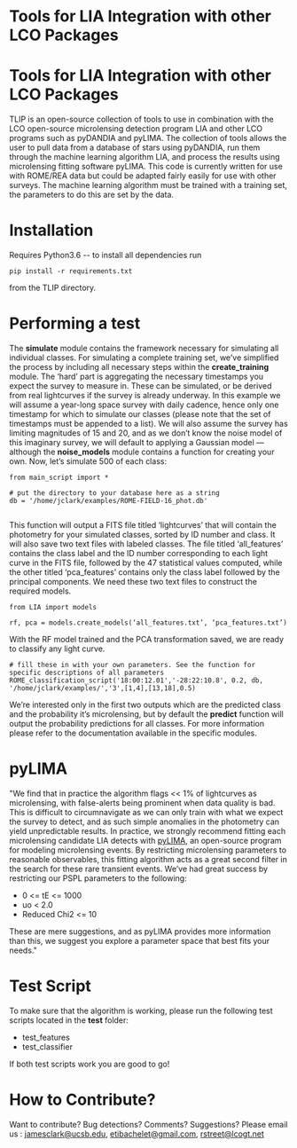 # Tools for LIA Integration with other LCO Packages


# Tools for LIA Integration with other LCO Packages

TLIP is an open-source collection of tools to use in combination with the LCO open-source microlensing detection program LIA and other LCO programs such as pyDANDIA and pyLIMA. The collection of tools allows the user to pull data from a database of stars using pyDANDIA, run them through the machine learning algorithm LIA, and process the results using microlensing fitting software pyLIMA. This code is currently written for use with ROME/REA data but could be adapted fairly easily for use with other surveys. The machine learning algorithm must be trained with a training set, the parameters to do this are set by the data.

# Installation

Requires Python3.6 -- to install all dependencies run

```
pip install -r requirements.txt
```

from the TLIP directory.

# Performing a test


The **simulate** module contains the framework necessary for simulating all individual classes. For simulating a complete training set, we’ve simplified the process by including all necessary steps within the **create_training** module. The ‘hard’ part is aggregating the necessary timestamps you expect the survey to measure in. These can be simulated, or be derived from real lightcurves if the survey is already underway. In this example we will assume a year-long space survey with daily cadence, hence only one timestamp for which to simulate our classes (please note that the set of timestamps must be appended to a list). We will also assume the survey has limiting magnitudes of 15 and 20, and as we don’t know the noise model of this imaginary survey, we will default to applying a Gaussian model — although the **noise_models** module contains a function for creating your own. Now, let’s simulate 500 of each class:

```
from main_script import *

# put the directory to your database here as a string
db = '/home/jclark/examples/ROME-FIELD-16_phot.db'


```

This function will output a FITS file titled ‘lightcurves’ that will contain the photometry for your simulated classes, sorted by ID number and class. It will also save two text files with labeled classes. The file titled ‘all_features’ contains the class label and the ID number corresponding to each light curve in the FITS file, followed by the 47 statistical values computed, while the other titled ‘pca_features’ contains only the class label followed by the principal components. We need these two text files to construct the required models.

```
from LIA import models

rf, pca = models.create_models(‘all_features.txt’, ‘pca_features.txt’)
```
With the RF model trained and the PCA transformation saved, we are ready to classify any light curve.

```
# fill these in with your own parameters. See the function for specific descriptions of all parameters
ROME_classification_script('18:00:12.01','-28:22:10.8', 0.2, db, '/home/jclark/examples/','3',[1,4],[13,18],0.5)
```
We’re interested only in the first two outputs which are the predicted class and the probability it’s microlensing, but by default the **predict** function will output the probability predictions for all classes. For more information please refer to the documentation available in the specific modules.

# pyLIMA

"We find that in practice the algorithm flags << 1% of lightcurves as microlensing, with false-alerts being prominent when data quality is bad. This is difficult to circumnavigate as we can only train with what we expect the survey to detect, and as such simple anomalies in the photometry can yield unpredictable results. In practice, we strongly recommend fitting each microlensing candidate LIA detects with [pyLIMA](https://github.com/ebachelet/pyLIMA), an open-source program for modeling microlensing events. By restricting microlensing parameters to reasonable observables, this fitting algorithm acts as a great second filter in the search for these rare transient events. We’ve had great success by restricting our PSPL parameters to the following:

* 0 <= tE <= 1000
* uo < 2.0
* Reduced Chi2 <= 10

These are mere suggestions, and as pyLIMA provides more information than this, we suggest you explore a parameter space that best fits your needs." 

# Test Script

To make sure that the algorithm is working, please run the following test scripts located in the **test** folder:

* test_features
* test_classifier

If both test scripts work you are good to go!
 
# How to Contribute?

Want to contribute? Bug detections? Comments? Suggestions? Please email us : 
jamesclark@ucsb.edu, etibachelet@gmail.com, rstreet@lcogt.net
